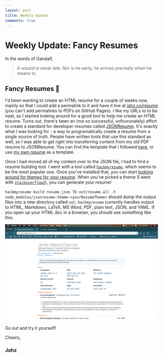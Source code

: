 ```yaml
---
layout: post
title: Weekly Update
comments: true
---
```


# Weekly Update: Fancy Resumes

In the words of Gandalf,

> A wizard is never late. Nor is he early; he arrives precisely when he means to.

## Fancy Resumes 📄

I'd been wanting to create an HTML resume for a couple of weeks now, mainly so that I could add a permalink to it and have it live at [jahz.co/resume](https://jahz.co/resume) (you can't add permalinks to PDFs on GitHub Pages). I like my URLs to to be neat, so I started looking around for a good tool to help me create an HTML resume. Turns out, there's been an (not so successful, unfourunately) effort to create a standard for developer resumes called [JSONResume](https://jsonresume.org/). It's exactly what I was looking for - a way to programatically create a resume from a single source of truth. People have written tools that use this standard as well, so I was able to get right into transferring content from my old PDF resume to JSONResume. You can find the template that I followed [here](https://raw.githubusercontent.com/jsonresume/resume-schema/master/resume.json), or use [my own resume](https://raw.githubusercontent.com/jahzielv/jve-resume/master/jve-resume.json) as a template.

Once I had moved all of my content over to the JSON file, I had to find a resume building tool. I went with a tool called [`hackmyresume`](https://www.npmjs.com/package/hackmyresume), which seems to be the most popular one. Once you've installed that, you can start [looking around for themes for your resume](https://www.npmjs.com/search?q=jsonresume-theme). When you've picked a theme (I went with [`stackoverflow2`](https://www.npmjs.com/package/jsonresume-theme-stackoverflow2)), you can generate your resume!

`hackmyresume build resume.json TO out/resume.all -t node_modules/jsonresume-theme-<yourResumeTheme>` should dump the output files into a new directory called `out`; `hackmyresume` currently handles output to HTML, Markdown, LaTeX, MS Word, PDF, plain text, JSON, and YAML. If you open up your HTML doc in a browser, you should see something like this:

![Screenshot of Jahz's resume](../assets/resumepic.png)

Go out and try it yourself!

Cheers,

### Jahz
